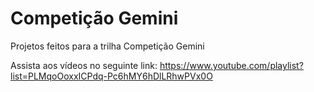 # Competição Gemini
Projetos feitos para a trilha Competição Gemini

Assista aos vídeos no seguinte link: 
https://www.youtube.com/playlist?list=PLMqoOoxxICPdq-Pc6hMY6hDlLRhwPVx0O
